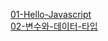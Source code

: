 [01-Hello-Javascript](https://github.com/otw03/study/tree/main/javascript/01-Hello-Javascript)  
[02-변수와-데이터-타입](https://github.com/otw03/study/tree/main/javascript/02-%EB%B3%80%EC%88%98%EC%99%80-%EB%8D%B0%EC%9D%B4%ED%84%B0-%ED%83%80%EC%9E%85)